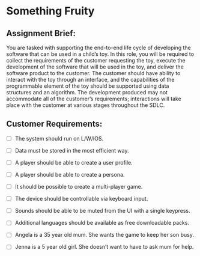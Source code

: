 # Something Fruity

## Assignment Brief:  
You are tasked with supporting the end-to-end life cycle of developing the software that can be used in a child’s toy. In this role, you will be required to collect the requirements of the customer requesting the toy, execute the development of the software that will be used in the toy, and deliver the software product to the customer. 
The customer should have ability to interact with the toy through an interface, and the capabilities of the programmable element of the toy should be supported using data structures and an algorithm. The development produced may not accommodate all of the customer’s requirements; interactions will take place with the customer at various stages throughout the SDLC. 

## Customer Requirements:  
- [ ] The system should run on L/W/IOS.  
- [ ] Data must be stored in the most efficient way.

- [ ] A player should be able to create a user profile.  
- [ ] A player should be able to create a persona.   
- [ ] It should be possible to create a multi-player game.

- [ ] The device should be controllable via keyboard input.  
- [ ] Sounds should be able to be muted from the UI with a single keypress.  
- [ ] Additional languages should be available as free downloadable packs.

- [ ] Angela is a 35 year old mum. She wants the game to keep her son busy.  
- [ ] Jenna is a 5 year old girl. She doesn’t want to have to ask mum for help.

